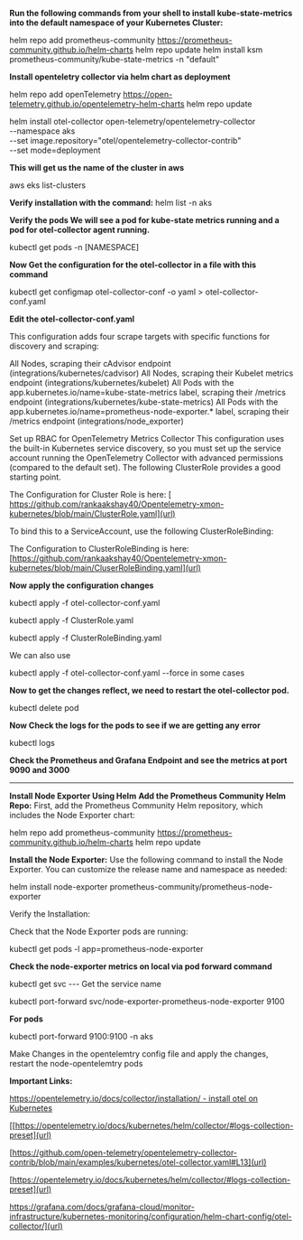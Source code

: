 **Run the following commands from your shell to install kube-state-metrics into the default namespace of your Kubernetes Cluster:**

helm repo add prometheus-community https://prometheus-community.github.io/helm-charts
helm repo update
helm install ksm prometheus-community/kube-state-metrics -n "default"

**Install openteletry collector via helm chart as deployment**

helm repo add openTelemetry https://open-telemetry.github.io/opentelemetry-helm-charts
helm repo update

helm install otel-collector open-telemetry/opentelemetry-collector \
  --namespace aks \
  --set image.repository="otel/opentelemetry-collector-contrib" \
  --set mode=deployment

**This will get us the name of the cluster in aws**

aws eks list-clusters

**Verify installation with the command:**
helm list -n aks

**Verify the pods We will see a pod for kube-state metrics running and a pod for otel-collector agent running.**

kubectl get pods -n [NAMESPACE]

**Now Get the configuration for the otel-collector in a file with this command**

kubectl get configmap otel-collector-conf -o yaml > otel-collector-conf.yaml

**Edit the otel-collector-conf.yaml**

This configuration adds four scrape targets with specific functions for discovery and scraping:

All Nodes, scraping their cAdvisor endpoint (integrations/kubernetes/cadvisor)
All Nodes, scraping their Kubelet metrics endpoint (integrations/kubernetes/kubelet)
All Pods with the app.kubernetes.io/name=kube-state-metrics label, scraping their /metrics endpoint (integrations/kubernetes/kube-state-metrics)
All Pods with the app.kubernetes.io/name=prometheus-node-exporter.* label, scraping their /metrics endpoint (integrations/node_exporter)


Set up RBAC for OpenTelemetry Metrics Collector
This configuration uses the built-in Kubernetes service discovery, so you must set up the service account running the OpenTelemetry Collector with advanced permissions (compared to the default set). The following ClusterRole provides a good starting point.

The Configuration for Cluster Role is here: [ https://github.com/rankaakshay40/Opentelemetry-xmon-kubernetes/blob/main/ClusterRole.yaml](url)

To bind this to a ServiceAccount, use the following ClusterRoleBinding:

The Configuration to ClusterRoleBinding is here: [https://github.com/rankaakshay40/Opentelemetry-xmon-kubernetes/blob/main/CluserRoleBinding.yaml](url)

**Now apply the configuration changes**

kubectl apply -f otel-collector-conf.yaml

kubectl apply -f ClusterRole.yaml

kubectl apply -f ClusterRoleBinding.yaml

We can also use 

kubectl apply -f otel-collector-conf.yaml --force in some cases

**Now to get the changes reflect, we need to restart the otel-collector pod.**

kubectl delete pod <otel-collector pod name>

**Now Check the logs for the pods to see if we are getting any error**

kubectl logs <pod-name>

**Check the Prometheus and Grafana Endpoint and see the metrics at port 9090 and 3000**



--------------------------------------------------------------------------------------------------------------------------------------------

**Install Node Exporter Using Helm**
**Add the Prometheus Community Helm Repo:**
First, add the Prometheus Community Helm repository, which includes the Node Exporter chart:

helm repo add prometheus-community https://prometheus-community.github.io/helm-charts
helm repo update

**Install the Node Exporter:**
Use the following command to install the Node Exporter. You can customize the release name and namespace as needed:

helm install node-exporter prometheus-community/prometheus-node-exporter

Verify the Installation:

Check that the Node Exporter pods are running:

kubectl get pods -l app=prometheus-node-exporter

**Check the node-exporter metrics on local via pod forward command**

kubectl get svc --- Get the service name
  
kubectl port-forward svc/node-exporter-prometheus-node-exporter 9100

**For pods**

kubectl port-forward <node-exporter-pod-name> 9100:9100 -n aks

Make Changes in the opentelemtry config file and apply the changes, restart the node-opentelemtry pods


**Important Links:**

[https://opentelemetry.io/docs/collector/installation/ - install otel on Kubernetes](url)

[[https://opentelemetry.io/docs/kubernetes/helm/collector/#logs-collection-preset](url)

[https://github.com/open-telemetry/opentelemetry-collector-contrib/blob/main/examples/kubernetes/otel-collector.yaml#L13](url)

[https://opentelemetry.io/docs/kubernetes/helm/collector/#logs-collection-preset](url)

https://grafana.com/docs/grafana-cloud/monitor-infrastructure/kubernetes-monitoring/configuration/helm-chart-config/otel-collector/](url)
